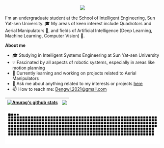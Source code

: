 <div align="center">
  <div>
      <img src="https://readme-typing-svg.demolab.com?font=Fira+Code&pause=1000&width=435&lines=Welcome%20to%20my%20GitHub！&center=true&size=27" />
  </div>
</div>

I'm an undergraduate student at the School of Intelligent Engineering, Sun Yat-sen University. 🎓 My areas of keen interest include Quadrotors and Aerial Manipulators 🚁, and fields of Artificial Intelligence (Deep Learning, Machine Learning, Computer Vision) 🧠.

**About me**

- 🎓 Studying in Intelligent Systems Engineering at Sun Yat-sen University
- 💡 Fascinated by all aspects of robotic systems, especially in areas like motion planning
- 🌱 Currently learning and working on projects related to Aerial Manipulators
- 💬 Ask me about anything related to my interests or projects [here](Dengwl.2021@gmail.com)
- 📫 How to reach me: Dengwl.2021@gmail.com

| <a href="https://github.com/Dwl2021/Dwl2021"><img align="center" src="https://github-readme-stats.vercel.app/api?username=Dwl2021&show_icons=true&include_all_commits=true&theme=buefy&hide_border=true" alt="Anurag's github stats" /></a> | <a href="https://github.com/Dwl2021/Dwl2021"><img align="center" src="https://github-readme-stats.vercel.app/api/top-langs/?username=Dwl2021&layout=compact&theme=buefy&hide_border=true" /></a> |
| ------------------------------------------------------------ | ------------------------------------------------------------ |

<picture>
    <source media="(prefers-color-scheme: dark)" srcset="https://raw.githubusercontent.com/Dwl2021/Dwl2021/output/github-contribution-grid-snake-dark.svg" />
    <source media="(prefers-color-scheme: light)" srcset="https://raw.githubusercontent.com/Dwl2021/Dwl2021/output/github-contribution-grid-snake.svg" />
    <img alt="github-snake" src="https://raw.githubusercontent.com/Dwl2021/Dwl2021/output/github-contribution-grid-snake.svg" />
</picture>

